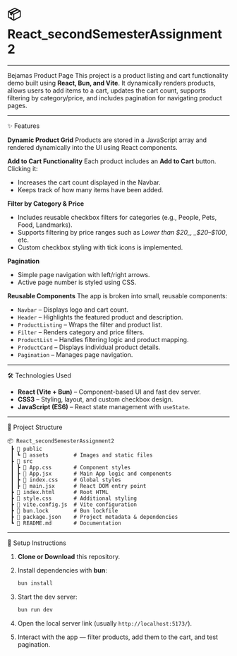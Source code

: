 # 📦 React_secondSemesterAssignment2

---

Bejamas Product Page
This project is a product listing and cart functionality demo built using **React, Bun, and Vite**. It dynamically renders products, allows users to add items to a cart, updates the cart count, supports filtering by category/price, and includes pagination for navigating product pages.

---

✨ Features

**Dynamic Product Grid**
Products are stored in a JavaScript array and rendered dynamically into the UI using React components.

**Add to Cart Functionality**
Each product includes an **Add to Cart** button. Clicking it:

- Increases the cart count displayed in the Navbar.
- Keeps track of how many items have been added.

**Filter by Category & Price**

- Includes reusable checkbox filters for categories (e.g., People, Pets, Food, Landmarks).
- Supports filtering by price ranges such as _Lower than $20_, _$20–$100_, etc.
- Custom checkbox styling with tick icons is implemented.

**Pagination**

- Simple page navigation with left/right arrows.
- Active page number is styled using CSS.

**Reusable Components**
The app is broken into small, reusable components:

- `Navbar` – Displays logo and cart count.
- `Header` – Highlights the featured product and description.
- `ProductListing` – Wraps the filter and product list.
- `Filter` – Renders category and price filters.
- `ProductList` – Handles filtering logic and product mapping.
- `ProductCard` – Displays individual product details.
- `Pagination` – Manages page navigation.

---

🛠️ Technologies Used

- **React (Vite + Bun)** – Component-based UI and fast dev server.
- **CSS3** – Styling, layout, and custom checkbox design.
- **JavaScript (ES6)** – React state management with `useState`.

---

📂 Project Structure

```
📦 React_secondSemesterAssignment2
 ┣ 📂 public
 ┃ ┗ 📂 assets        # Images and static files
 ┣ 📂 src
 ┃ ┣ 📜 App.css       # Component styles
 ┃ ┣ 📜 App.jsx       # Main App logic and components
 ┃ ┣ 📜 index.css     # Global styles
 ┃ ┣ 📜 main.jsx      # React DOM entry point
 ┣ 📜 index.html      # Root HTML
 ┣ 📜 style.css       # Additional styling
 ┣ 📜 vite.config.js  # Vite configuration
 ┣ 📜 bun.lock        # Bun lockfile
 ┣ 📜 package.json    # Project metadata & dependencies
 ┗ 📜 README.md       # Documentation
```

---

🚀 Setup Instructions

1. **Clone or Download** this repository.
2. Install dependencies with **bun**:

   ```bash
   bun install
   ```

3. Start the dev server:

   ```bash
   bun run dev
   ```

4. Open the local server link (usually `http://localhost:5173/`).
5. Interact with the app — filter products, add them to the cart, and test pagination.
